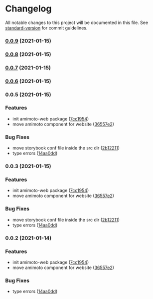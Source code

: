 # Changelog

All notable changes to this project will be documented in this file. See [standard-version](https://github.com/conventional-changelog/standard-version) for commit guidelines.

### [0.0.9](https://github.com/digitalcube/galaxy/compare/@digitalcube/galaxy-amimoto-web@v0.0.8...@digitalcube/galaxy-amimoto-web@v0.0.9) (2021-01-15)

### [0.0.8](https://github.com/digitalcube/galaxy/compare/@digitalcube/galaxy-amimoto-web@v0.0.7...@digitalcube/galaxy-amimoto-web@v0.0.8) (2021-01-15)

### [0.0.7](https://github.com/digitalcube/galaxy/compare/@digitalcube/galaxy-amimoto-web@v0.0.6...@digitalcube/galaxy-amimoto-web@v0.0.7) (2021-01-15)

### [0.0.6](https://github.com/digitalcube/galaxy/compare/@digitalcube/galaxy-amimoto-web@v0.0.5...@digitalcube/galaxy-amimoto-web@v0.0.6) (2021-01-15)

### 0.0.5 (2021-01-15)


### Features

* init amimoto-web package ([7cc1954](https://github.com/digitalcube/galaxy/commit/7cc1954ef19ab2906168a75f52a030873aed35b8))
* move amimoto component for website ([36557e2](https://github.com/digitalcube/galaxy/commit/36557e235826259e086b7d7a051541c0dbd7a1c6))


### Bug Fixes

* move storybook conf file inside the src dir ([2b12211](https://github.com/digitalcube/galaxy/commit/2b12211363d60659624b75e02816fa8cbce7875f))
* type errors ([14aa0dd](https://github.com/digitalcube/galaxy/commit/14aa0dd92660144cde1437570d17cf5d69de24a6))

### 0.0.3 (2021-01-15)


### Features

* init amimoto-web package ([7cc1954](https://github.com/digitalcube/galaxy/commit/7cc1954ef19ab2906168a75f52a030873aed35b8))
* move amimoto component for website ([36557e2](https://github.com/digitalcube/galaxy/commit/36557e235826259e086b7d7a051541c0dbd7a1c6))


### Bug Fixes

* move storybook conf file inside the src dir ([2b12211](https://github.com/digitalcube/galaxy/commit/2b12211363d60659624b75e02816fa8cbce7875f))
* type errors ([14aa0dd](https://github.com/digitalcube/galaxy/commit/14aa0dd92660144cde1437570d17cf5d69de24a6))

### 0.0.2 (2021-01-14)


### Features

* init amimoto-web package ([7cc1954](https://github.com/digitalcube/galaxy/commit/7cc1954ef19ab2906168a75f52a030873aed35b8))
* move amimoto component for website ([36557e2](https://github.com/digitalcube/galaxy/commit/36557e235826259e086b7d7a051541c0dbd7a1c6))


### Bug Fixes

* type errors ([14aa0dd](https://github.com/digitalcube/galaxy/commit/14aa0dd92660144cde1437570d17cf5d69de24a6))
